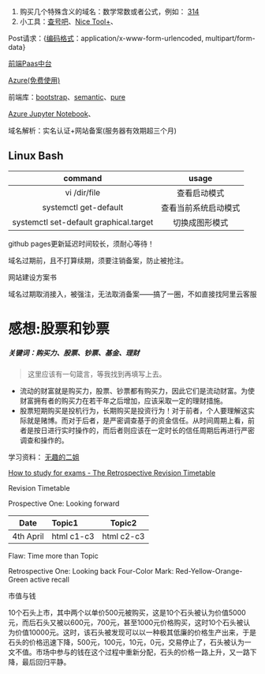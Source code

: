 1. 购买几个特殊含义的域名：数学常数或者公式，例如： <a href="https://wanwang.aliyun.com/domain/searchresult/?keyword=www.314.com&suffix=.com#/?keyword=314&suffix=com">314</a>
2. 小工具：<a href="https://www.chahaoba.com/%E9%A6%96%E9%A1%B5">查号吧</a>、[Nice Tool+](http://www.nicetool.net/)、



Post请求：{[编码格式](https://www.jianshu.com/p/53b5bd0f1d44)：application/x-www-form-urlencoded, multipart/form-data}

[前端Paas中台](https://www.it120.cc/)

[Azure(免费使用)](https://azure.microsoft.com/zh-cn/solutions/)

前端库：[bootstrap](https://www.bootcss.com/)、[semantic](https://semantic-ui.com/)、[pure](http://www.purecss.cn/)

[Azure Jupyter Notebook](http://hbimg.b0.upaiyun.com/efa2e43ad8dcbb0a744c401c638a890b1f5c1b0015789-Q2Sx2G_fw658)、

域名解析：实名认证+网站备案(服务器有效期超三个月)

## Linux Bash

|                command                 |        usage         |
| :------------------------------------: | :------------------: |
|              vi /dir/file              |     查看启动模式     |
|         systemctl get-default          | 查看当前系统启动模式 |
| systemctl set-default graphical.target |    切换成图形模式    |



github pages更新延迟时间较长，须耐心等待！

域名过期前，且不打算续期，须要注销备案，防止被抢注。

网站建设方案书

域名过期取消接入，被强注，无法取消备案——搞了一圈，不如直接找阿里云客服

# 感想:股票和钞票

##### 关键词：购买力、股票、钞票、基金、理财
> 这里应该有一句箴言，等我找到再填写上去。

- 流动的财富就是购买力，股票、钞票都有购买力，因此它们是流动财富。为使财富拥有者的购买力在若干年之后增加，应该采取一定的理财措施。
- 股票短期购买是投机行为，长期购买是投资行为！对于前者，个人要理解这实际就是赌博。而对于后者，是严密调查基于的资金信任。从时间周期上看，前者是按日进行实时操作的，而后者则应该在一定时长的信任周期后再进行严密调查和操作的。

学习资料：
[无趣的二姐](https://space.bilibili.com/496085430/video)



[How to study for exams - The Retrospective Revision Timetable](https://www.bilibili.com/video/av81214527)

Revision Timetable

Prospective One: Looking forward

| Date      | Topic1     | Topic2     |
| --------- | :--------- | ---------- |
| 4th April | html c1-c3 | html c2-c3 |

Flaw: Time more than Topic

Retrospective One: Looking back
Four-Color Mark: Red-Yellow-Orange-Green
active recall

市值与钱

10个石头上市，其中两个以单价500元被购买，这是10个石头被认为价值5000元，而后石头又被以600元，700元，甚至1000元价格购买，这时10个石头被认为价值10000元。这时，该石头被发现可以以一种极其低廉的价格生产出来，于是石头的价格迅速下降，500元，100元，10元，0元，交易停止了，石头被认为一文不值。市场中参与的钱在这个过程中重新分配，石头的价格一路上升，又一路下降，最后回归平静。

